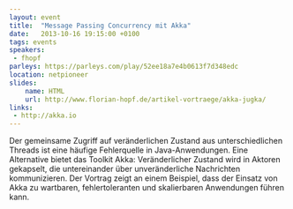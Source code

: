 ```yaml
---
layout: event
title:  "Message Passing Concurrency mit Akka"
date:   2013-10-16 19:15:00 +0100
tags: events
speakers:
 - fhopf
parleys: https://parleys.com/play/52ee18a7e4b0613f7d348edc
location: netpioneer
slides:
    name: HTML
    url: http://www.florian-hopf.de/artikel-vortraege/akka-jugka/
links:
 - http://akka.io
---
```


Der gemeinsame Zugriff auf veränderlichen Zustand aus unterschiedlichen Threads ist eine häufige Fehlerquelle in Java-Anwendungen. Eine Alternative bietet das Toolkit Akka: Veränderlicher Zustand wird in Aktoren gekapselt, die untereinander über unveränderliche Nachrichten kommunizieren. Der Vortrag zeigt an einem Beispiel, dass der Einsatz von Akka zu wartbaren, fehlertoleranten und skalierbaren Anwendungen führen kann.
